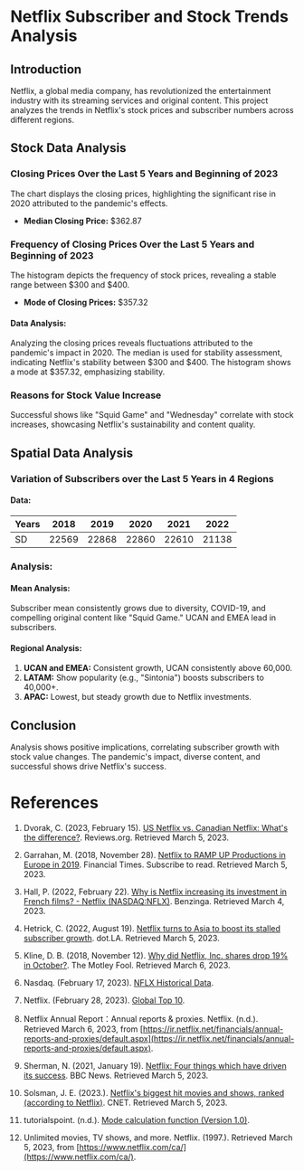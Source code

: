 # Netflix Subscriber and Stock Trends Analysis

## Introduction
Netflix, a global media company, has revolutionized the entertainment industry with its streaming services and original content. This project analyzes the trends in Netflix's stock prices and subscriber numbers across different regions.


## Stock Data Analysis

### Closing Prices Over the Last 5 Years and Beginning of 2023
The chart displays the closing prices, highlighting the significant rise in 2020 attributed to the pandemic's effects.
- **Median Closing Price:** $362.87

### Frequency of Closing Prices Over the Last 5 Years and Beginning of 2023
The histogram depicts the frequency of stock prices, revealing a stable range between $300 and $400.
- **Mode of Closing Prices:** $357.32

#### Data Analysis:
Analyzing the closing prices reveals fluctuations attributed to the pandemic's impact in 2020. The median is used for stability assessment, indicating Netflix's stability between $300 and $400. The histogram shows a mode at $357.32, emphasizing stability.

### Reasons for Stock Value Increase
Successful shows like "Squid Game" and "Wednesday" correlate with stock increases, showcasing Netflix's sustainability and content quality.


## Spatial Data Analysis

### Variation of Subscribers over the Last 5 Years in 4 Regions
#### Data:

| Years | 2018  | 2019  | 2020  | 2021  | 2022  |
|-------|-------|-------|-------|-------|-------|
| SD    | 22569 | 22868 | 22860 | 22610 | 21138 |


### Analysis:

#### Mean Analysis:
Subscriber mean consistently grows due to diversity, COVID-19, and compelling original content like "Squid Game." UCAN and EMEA lead in subscribers.

#### Regional Analysis:
1. **UCAN and EMEA:** Consistent growth, UCAN consistently above 60,000.
2. **LATAM:** Show popularity (e.g., "Sintonia") boosts subscribers to 40,000+.
3. **APAC:** Lowest, but steady growth due to Netflix investments.

## Conclusion

Analysis shows positive implications, correlating subscriber growth with stock value changes. The pandemic's impact, diverse content, and successful shows drive Netflix's success.

# References

1. Dvorak, C. (2023, February 15). [US Netflix vs. Canadian Netflix: What's the difference?](https://www.reviews.org/tv-service/us-netflix-vs-canadian-netflix/). Reviews.org. Retrieved March 5, 2023.

2. Garrahan, M. (2018, November 28). [Netflix to RAMP UP Productions in Europe in 2019](https://www.ft.com/content/924ce2f8-f312-11e8-ae55-df4bf40f9d0d). Financial Times. Subscribe to read. Retrieved March 5, 2023.

3. Hall, P. (2022, February 22). [Why is Netflix increasing its investment in French films? - Netflix (NASDAQ:NFLX)](https://www.benzinga.com/general/entertainment/22/02/25757030/why-is-netflix-increasing-its-investment-in-french-films). Benzinga. Retrieved March 4, 2023.

4. Hetrick, C. (2022, August 19). [Netflix turns to Asia to boost its stalled subscriber growth](https://dot.la/netflix-subscribers-asia-2657577257.html). dot.LA. Retrieved March 5, 2023.

5. Kline, D. B. (2018, November 12). [Why did Netflix, Inc. shares drop 19% in October?](https://www.fool.com/investing/2018/11/11/why-did-netflix-inc-shares-drop-19-in-october.aspx). The Motley Fool. Retrieved March 6, 2023.

6. Nasdaq. (February 17, 2023). [NFLX Historical Data](https://www.nasdaq.com/market-activity/stocks/nflx/historical).

7. Netflix. (February 28, 2023). [Global Top 10](https://top10.netflix.com/tv).

8. Netflix Annual Report：Annual reports & proxies. Netflix. (n.d.). Retrieved March 6, 2023, from [https://ir.netflix.net/financials/annual-reports-and-proxies/default.aspx](https://ir.netflix.net/financials/annual-reports-and-proxies/default.aspx).

9. Sherman, N. (2021, January 19). [Netflix: Four things which have driven its success](https://www.bbc.com/news/business-55723926). BBC News. Retrieved March 5, 2023.

10. Solsman, J. E. (2023.). [Netflix's biggest hit movies and shows, ranked (according to Netflix)](https://www.cnet.com/tech/services-and-software/netflixs-biggest-hit-movies-and-shows-ranked-according-to-netflix/). CNET. Retrieved March 5, 2023.

11. tutorialspoint. (n.d.). [Mode calculation function (Version 1.0)](https://www.tutorialspoint.com/r/r_mean_median_mode.htm).

12. Unlimited movies, TV shows, and more. Netflix. (1997.). Retrieved March 5, 2023, from [https://www.netflix.com/ca/](https://www.netflix.com/ca/).


